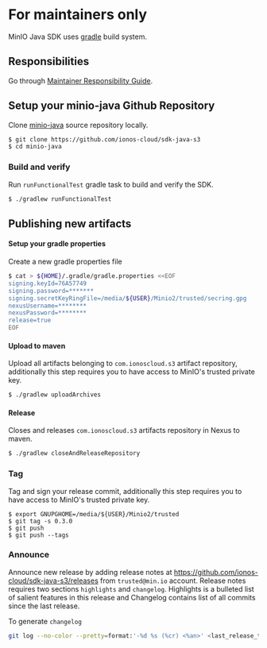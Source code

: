 # For maintainers only
MinIO Java SDK uses [gradle](https://gradle.org/) build system.

## Responsibilities
Go through [Maintainer Responsibility Guide](https://gist.github.com/abperiasamy/f4d9b31d3186bbd26522).

## Setup your minio-java Github Repository
Clone [minio-java](https://github.com/ionos-cloud/sdk-java-s3/) source repository locally.
```sh
$ git clone https://github.com/ionos-cloud/sdk-java-s3
$ cd minio-java
```

### Build and verify
Run `runFunctionalTest` gradle task to build and verify the SDK.
```sh
$ ./gradlew runFunctionalTest
```

## Publishing new artifacts
#### Setup your gradle properties
Create a new gradle properties file
```sh
$ cat > ${HOME}/.gradle/gradle.properties <<EOF
signing.keyId=76A57749
signing.password=*******
signing.secretKeyRingFile=/media/${USER}/Minio2/trusted/secring.gpg
nexusUsername=********
nexusPassword=********
release=true
EOF
```

#### Upload to maven
Upload all artifacts belonging to `com.ionoscloud.s3` artifact repository, additionally this step requires you to have access to MinIO's trusted private key.
```sh
$ ./gradlew uploadArchives
```

#### Release
Closes and releases `com.ionoscloud.s3` artifacts repository in Nexus to maven.
```sh
$ ./gradlew closeAndReleaseRepository
```

### Tag
Tag and sign your release commit, additionally this step requires you to have access to MinIO's trusted private key.
```
$ export GNUPGHOME=/media/${USER}/Minio2/trusted
$ git tag -s 0.3.0
$ git push
$ git push --tags
```

### Announce
Announce new release by adding release notes at https://github.com/ionos-cloud/sdk-java-s3/releases from `trusted@min.io` account. Release notes requires two sections `highlights` and `changelog`. Highlights is a bulleted list of salient features in this release and Changelog contains list of all commits since the last release.

To generate `changelog`
```sh
git log --no-color --pretty=format:'-%d %s (%cr) <%an>' <last_release_tag>..<latest_release_tag>
```
